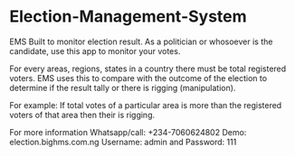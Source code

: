 # Election-Management-System
EMS Built to monitor election result. As a politician or whosoever is the candidate, use this app to monitor your votes.

For every areas, regions, states in a country there must be total registered voters. EMS uses this to compare with the outcome of the election to determine if the result tally or there is rigging (manipulation). 

For example: If total votes of a particular area is more than the registered voters of that area then their is rigging. 

For more information Whatsapp/call: +234-7060624802
Demo: election.bighms.com.ng
Username: admin and Password: 111
